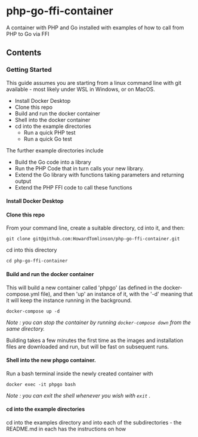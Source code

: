 # php-go-ffi-container
A container with PHP and Go installed with examples of how to call from PHP to Go via FFI

## Contents

### Getting Started

This guide assumes you are starting from a linux command line with git available - most likely under WSL in Windows, or on MacOS.

* Install Docker Desktop
* Clone this repo
* Build and run the docker container
* Shell into the docker container
* cd into the example directories
  * Run a quick PHP test
  * Run a quick Go test

The further example directories include
 
 * Build the Go code into a library
 * Run the PHP Code that in turn calls your new library.
 * Extend the Go library with functions taking parameters and returning output
 * Extend the PHP FFI code to call these functions


#### Install Docker Desktop

#### Clone this repo

From your command line, create a suitable directory, cd into it, and then:

```git clone git@github.com:HowardTomlinson/php-go-ffi-container.git```

cd into this directory

```cd php-go-ffi-container```

#### Build and run the docker container

This will build a new container called 'phpgo' (as defined in the docker-compose.yml file), and then 'up' an instance of it, with the '-d' meaning that it will keep the instance running in the background.

```docker-compose up -d```

_Note : you can stop the container by running ```docker-compose down``` from the same directory._

Building takes a few minutes the first time as the images and installation files are downloaded and run, but will be fast on subsequent runs.

#### Shell into the new phpgo container.

Run a bash terminal inside the newly created container with

```docker exec -it phpgo bash```

_Note : you can exit the shell whenever you wish with ```exit``` ._

#### cd into the example directories

cd into the examples directory and into each of the subdirectories - the README.md in each has the instructions on how 


